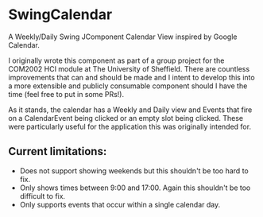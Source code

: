 # SwingCalendar

A Weekly/Daily Swing JComponent Calendar View inspired by Google Calendar.

I originally wrote this component as part of a group project for the COM2002 HCI module at The University of Sheffield.
There are countless improvements that can and should be made and I intent to develop this into a more extensible and publicly consumable component should I have the time (feel free to put in some PRs!).

As it stands, the calendar has a Weekly and Daily view and Events that fire on a CalendarEvent being clicked or an empty slot being clicked. These were particularly useful for the application this was originally intended for.

## Current limitations:

- Does not support showing weekends but this shouldn't be too hard to fix.
- Only shows times between 9:00 and 17:00. Again this shouldn't be too difficult to fix.
- Only supports events that occur within a single calendar day.